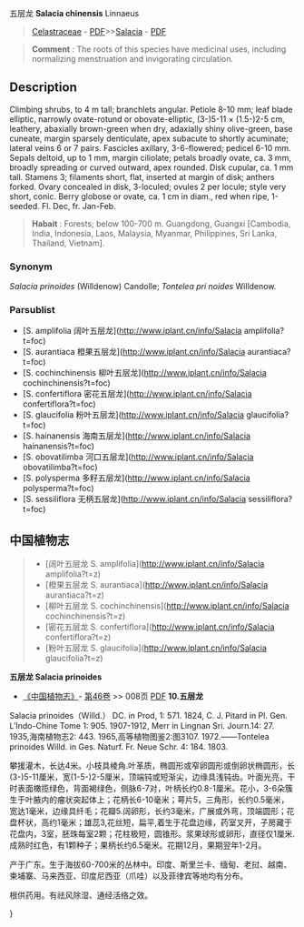 五层龙 **Salacia chinensis** Linnaeus

> [Celastraceae](http://www.iplant.cn/info/Celastraceae?t=foc) - [PDF](http://www.iplant.cn/foc/pdf/Celastraceae.pdf)>>[Salacia](http://www.iplant.cn/info/Salacia?t=foc) - [PDF](http://www.iplant.cn/foc/pdf/Salacia.pdf)


> **Comment** : 
> The roots of this species have medicinal uses, including normalizing menstruation and invigorating circulation.

## Description

Climbing shrubs, to 4 m tall; branchlets angular. Petiole 8-10 mm; leaf blade elliptic, narrowly ovate-rotund or obovate-elliptic, (3-)5-11 × (1.5-)2-5 cm, leathery, abaxially brown-green when dry, adaxially shiny olive-green, base cuneate, margin sparsely denticulate, apex subacute to shortly acuminate; lateral veins 6 or 7 pairs. Fascicles axillary, 3-6-flowered; pedicel 6-10 mm. Sepals deltoid, up to 1 mm, margin ciliolate; petals broadly ovate, ca. 3 mm, broadly spreading or curved outward, apex rounded. Disk cupular, ca. 1 mm tall. Stamens 3; filaments short, flat, inserted at margin of disk; anthers forked. Ovary concealed in disk, 3-loculed; ovules 2 per locule; style very short, conic. Berry globose or ovate, ca. 1 cm in diam., red when ripe, 1-seeded. Fl. Dec, fr. Jan-Feb.


> **Habait** : 
> Forests; below 100-700 m. Guangdong, Guangxi [Cambodia, India, Indonesia, Laos, Malaysia, Myanmar, Philippines, Sri Lanka, Thailand, Vietnam].

### Synonym
*Salacia prinoides* (Willdenow) Candolle; *Tontelea pri noides* Willdenow.



### Parsublist

* [S.  amplifolia  阔叶五层龙](http://www.iplant.cn/info/Salacia amplifolia?t=foc)
* [S.  aurantiaca  橙果五层龙](http://www.iplant.cn/info/Salacia aurantiaca?t=foc)
* [S.  cochinchinensis  柳叶五层龙](http://www.iplant.cn/info/Salacia cochinchinensis?t=foc)
* [S.  confertiflora  密花五层龙](http://www.iplant.cn/info/Salacia confertiflora?t=foc)
* [S.  glaucifolia  粉叶五层龙](http://www.iplant.cn/info/Salacia glaucifolia?t=foc)
* [S.  hainanensis  海南五层龙](http://www.iplant.cn/info/Salacia hainanensis?t=foc)
* [S.  obovatilimba  河口五层龙](http://www.iplant.cn/info/Salacia obovatilimba?t=foc)
* [S.  polysperma  多籽五层龙](http://www.iplant.cn/info/Salacia polysperma?t=foc)
* [S.  sessiliflora  无柄五层龙](http://www.iplant.cn/info/Salacia sessiliflora?t=foc)


## 中国植物志

> * [阔叶五层龙  S.  amplifolia](http://www.iplant.cn/info/Salacia amplifolia?t=z)
> * [橙果五层龙  S.  aurantiaca](http://www.iplant.cn/info/Salacia aurantiaca?t=z)
> * [柳叶五层龙  S.  cochinchinensis](http://www.iplant.cn/info/Salacia cochinchinensis?t=z)
> * [密花五层龙  S.  confertiflora](http://www.iplant.cn/info/Salacia confertiflora?t=z)
> * [粉叶五层龙  S.  glaucifolia](http://www.iplant.cn/info/Salacia glaucifolia?t=z)


**五层龙 Salacia prinoides**

* [《中国植物志》](http://www.iplant.cn/frps)- [第46卷](http://www.iplant.cn/frps/vol/46) >> 008页 [PDF](http://www.iplant.cn/frps/pdf/46/008.PDF)
**10.五层龙**

Salacia prinoides（Willd.） DC. in Prod, 1: 571. 1824, C. J. Pitard in Pl. Gen. L’Indo-Chine Tome 1: 905. 1907-1912, Merr in Lingnan Sri. Journ.14: 27. 1935,海南植物志2: 443. 1965,高等植物图鉴2:图3107. 1972.——Tontelea prinoides Willd. in Ges. Naturf. Fr. Neue Schr. 4: 184. 1803.

攀援灌木，长达4米。小枝具棱角.叶革质，椭圆形或窄卵圆形或倒卵状椭圆形，长(3-)5-11厘米，宽(1-5-)2-5厘米，顶端钝或短渐尖，边缘具浅钝齿。叶面光亮，干时表面橄揽绿色，背面褐绿色，侧脉6-7对，叶柄长约0.8-1厘米。花小，3-6朵簇生于叶腋内的瘤状突起体上；花柄长6-10毫米；萼片5，三角形，长约0.5毫米，宽达1毫米，边缘具纤毛；花瓣5.阔卵形，长约3毫米，广展或外弯，顶端圆形；花盘杯状，高约1毫米；雄蕊3,花丝短，扁平,着生于花盘边缘，药室叉开，子房藏于花盘内，3室，胚珠每室2颗；花柱极短，圆锥形。浆果球形或卵形，直径仅1厘米.成熟时红色，有1颗种子；果柄长约6.5毫米。花期12月，果期翌年1-2月。

产于广东。生于海拔60-700米的丛林中。印度、斯里兰卡、缅甸、老挝、越南、柬埔寨、马来西亚、印度尼西亚（爪哇）以及菲律宾等地均有分布。

根供药用。有祛风除湿、通经活络之效。



}